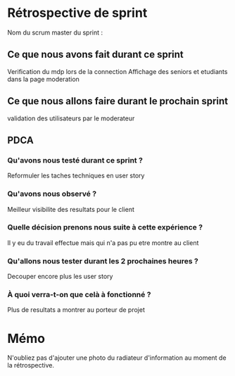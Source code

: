# Rétrospective de sprint

Nom du scrum master du sprint : 

## Ce que nous avons fait durant ce sprint
Verification du mdp lors de la connection
Affichage des seniors et etudiants dans la page moderation

## Ce que nous allons faire durant le prochain sprint
validation des utilisateurs par le moderateur

## PDCA 
### Qu'avons nous testé durant ce sprint ?
Reformuler les taches techniques en user story

### Qu'avons nous observé ?
Meilleur visibilite des resultats pour le client

### Quelle décision prenons nous suite à cette expérience ?
Il y eu du travail effectue mais qui n'a pas pu etre montre au client

### Qu'allons nous tester durant les 2 prochaines heures ?
Decouper encore plus les user story

### À quoi verra-t-on que celà à fonctionné ?
Plus de resultats a montrer au porteur de projet

# Mémo
N'oubliez pas d'ajouter une photo du radiateur d'information au moment de la rétrospective.